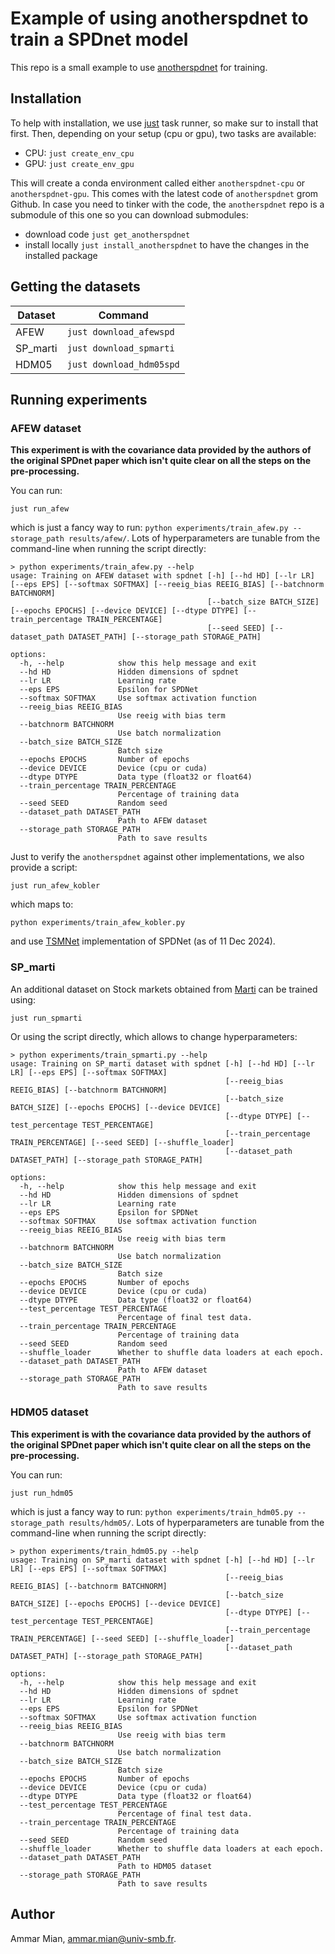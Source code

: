 # Example of using anotherspdnet to train a SPDnet model

This repo is a small example to use [anotherspdnet](https://github.com/AmmarMian/anotherspdnet) for training.

## Installation

To help with installation, we use [just](https://github.com/casey/just) task runner, so make sur to install that first. Then, depending on your setup (cpu or gpu), two tasks are available:
* CPU: `just create_env_cpu`
* GPU: `just create_env_gpu`

This will create a conda environment called either `anotherspdnet-cpu` or `anotherspdnet-gpu`. This comes with the latest code of `anotherspdnet` grom Github. In case you need to tinker with the code, the `anotherspdnet` repo is a submodule of this one so you can download submodules:
* download code `just get_anotherspdnet`
* install locally `just install_anotherspdnet` to have the changes in the installed package


## Getting the datasets


| Dataset         | Command                      |
|-----------------|------------------------------|
| AFEW           | `just download_afewspd`      |
| SP_marti       | `just download_spmarti`      |
| HDM05          | `just download_hdm05spd`     |



## Running experiments

### AFEW dataset 

**This experiment is with the covariance data provided by the authors of the original SPDnet paper which isn't quite clear on all the steps on the pre-processing.**

You can run:
```console
just run_afew
```
which is just a fancy way to run: `python experiments/train_afew.py --storage_path results/afew/`. Lots of hyperparameters are tunable from the command-line when running the script directly:

```console
> python experiments/train_afew.py --help
usage: Training on AFEW dataset with spdnet [-h] [--hd HD] [--lr LR] [--eps EPS] [--softmax SOFTMAX] [--reeig_bias REEIG_BIAS] [--batchnorm BATCHNORM]
                                            [--batch_size BATCH_SIZE] [--epochs EPOCHS] [--device DEVICE] [--dtype DTYPE] [--train_percentage TRAIN_PERCENTAGE]
                                            [--seed SEED] [--dataset_path DATASET_PATH] [--storage_path STORAGE_PATH]

options:
  -h, --help            show this help message and exit
  --hd HD               Hidden dimensions of spdnet
  --lr LR               Learning rate
  --eps EPS             Epsilon for SPDNet
  --softmax SOFTMAX     Use softmax activation function
  --reeig_bias REEIG_BIAS
                        Use reeig with bias term
  --batchnorm BATCHNORM
                        Use batch normalization
  --batch_size BATCH_SIZE
                        Batch size
  --epochs EPOCHS       Number of epochs
  --device DEVICE       Device (cpu or cuda)
  --dtype DTYPE         Data type (float32 or float64)
  --train_percentage TRAIN_PERCENTAGE
                        Percentage of training data
  --seed SEED           Random seed
  --dataset_path DATASET_PATH
                        Path to AFEW dataset
  --storage_path STORAGE_PATH
                        Path to save results
```


Just to verify the `anotherspdnet` against other implementations, we also provide a script:
```console
just run_afew_kobler
```
which maps to:
```console
python experiments/train_afew_kobler.py
```

and use [TSMNet](https://github.com/rkobler/TSMNet) implementation of SPDNet (as of 11 Dec 2024).


### SP_marti

An additional dataset on Stock markets obtained from [Marti](https://marti.ai/ml/2021/01/22/spdtorchnet.html) can be trained using:
```console
just run_spmarti
```

Or using the script directly, which allows to change hyperparameters:
```console
> python experiments/train_spmarti.py --help 
usage: Training on SP_marti dataset with spdnet [-h] [--hd HD] [--lr LR] [--eps EPS] [--softmax SOFTMAX]
                                                [--reeig_bias REEIG_BIAS] [--batchnorm BATCHNORM]
                                                [--batch_size BATCH_SIZE] [--epochs EPOCHS] [--device DEVICE]
                                                [--dtype DTYPE] [--test_percentage TEST_PERCENTAGE]
                                                [--train_percentage TRAIN_PERCENTAGE] [--seed SEED] [--shuffle_loader]
                                                [--dataset_path DATASET_PATH] [--storage_path STORAGE_PATH]

options:
  -h, --help            show this help message and exit
  --hd HD               Hidden dimensions of spdnet
  --lr LR               Learning rate
  --eps EPS             Epsilon for SPDNet
  --softmax SOFTMAX     Use softmax activation function
  --reeig_bias REEIG_BIAS
                        Use reeig with bias term
  --batchnorm BATCHNORM
                        Use batch normalization
  --batch_size BATCH_SIZE
                        Batch size
  --epochs EPOCHS       Number of epochs
  --device DEVICE       Device (cpu or cuda)
  --dtype DTYPE         Data type (float32 or float64)
  --test_percentage TEST_PERCENTAGE
                        Percentage of final test data.
  --train_percentage TRAIN_PERCENTAGE
                        Percentage of training data
  --seed SEED           Random seed
  --shuffle_loader      Whether to shuffle data loaders at each epoch.
  --dataset_path DATASET_PATH
                        Path to AFEW dataset
  --storage_path STORAGE_PATH
                        Path to save results
```

### HDM05 dataset

**This experiment is with the covariance data provided by the authors of the original SPDnet paper which isn't quite clear on all the steps on the pre-processing.**

You can run:
```console
just run_hdm05
```
which is just a fancy way to run: `python experiments/train_hdm05.py --storage_path results/hdm05/`. Lots of hyperparameters are tunable from the command-line when running the script directly:
```console
> python experiments/train_hdm05.py --help
usage: Training on SP_marti dataset with spdnet [-h] [--hd HD] [--lr LR] [--eps EPS] [--softmax SOFTMAX]
                                                [--reeig_bias REEIG_BIAS] [--batchnorm BATCHNORM]
                                                [--batch_size BATCH_SIZE] [--epochs EPOCHS] [--device DEVICE]
                                                [--dtype DTYPE] [--test_percentage TEST_PERCENTAGE]
                                                [--train_percentage TRAIN_PERCENTAGE] [--seed SEED] [--shuffle_loader]
                                                [--dataset_path DATASET_PATH] [--storage_path STORAGE_PATH]

options:
  -h, --help            show this help message and exit
  --hd HD               Hidden dimensions of spdnet
  --lr LR               Learning rate
  --eps EPS             Epsilon for SPDNet
  --softmax SOFTMAX     Use softmax activation function
  --reeig_bias REEIG_BIAS
                        Use reeig with bias term
  --batchnorm BATCHNORM
                        Use batch normalization
  --batch_size BATCH_SIZE
                        Batch size
  --epochs EPOCHS       Number of epochs
  --device DEVICE       Device (cpu or cuda)
  --dtype DTYPE         Data type (float32 or float64)
  --test_percentage TEST_PERCENTAGE
                        Percentage of final test data.
  --train_percentage TRAIN_PERCENTAGE
                        Percentage of training data
  --seed SEED           Random seed
  --shuffle_loader      Whether to shuffle data loaders at each epoch.
  --dataset_path DATASET_PATH
                        Path to HDM05 dataset
  --storage_path STORAGE_PATH
                        Path to save results
```

## Author

Ammar Mian, [ammar.mian@univ-smb.fr](mailto:ammar.mian@univ-smb.fr).
